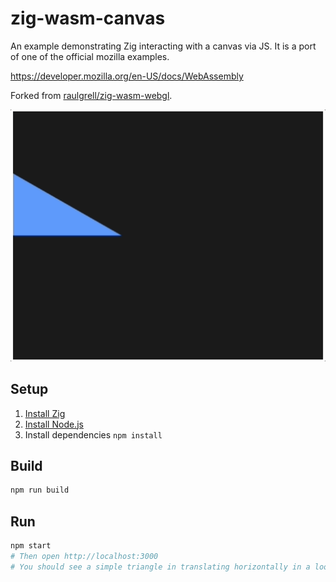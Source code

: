 # zig-wasm-canvas

An example demonstrating Zig interacting with a canvas via JS. It is a port of
one of the official mozilla examples.

https://developer.mozilla.org/en-US/docs/WebAssembly

Forked from [raulgrell/zig-wasm-webgl](https://github.com/raulgrell/zig-wasm-webgl).

<img src="docs/screen-recording.gif"/>

## Setup

1.  [Install Zig](https://ziglang.org/learn/getting-started/#installing-zig)
2.  [Install Node.js](https://nodejs.org/en/download/)
3.  Install dependencies `npm install`

## Build

```bash
npm run build
```

## Run

```bash
npm start
# Then open http://localhost:3000
# You should see a simple triangle in translating horizontally in a loop
```
